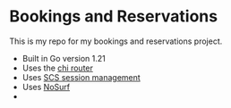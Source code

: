 # Bookings and Reservations

This is my repo for my bookings and reservations project.

- Built in Go version 1.21
- Uses the [chi router](https://github.com/go-chi/chi/v5 )
- Uses [SCS session management](https://github.com/alexedwards/scs/v2)
- Uses [NoSurf](htpps://github.com/justinas/nosurf)
- 